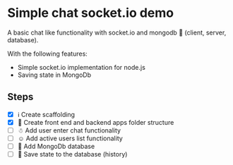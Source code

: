 # Simple chat socket.io demo

A basic chat like functionality with socket.io and mongodb 🥞 (client, server, database).

With the following features:

* Simple socket.io implementation for node.js
* Saving state in MongoDb


## Steps

* [x] ℹ Create scaffolding 
* [x] 👷 Create front end and backend apps folder structure
* [ ] ☃ Add user enter chat functionality
* [ ] ☺ Add active users list functionality
* [ ] 🍿 Add MongoDb database
* [ ] 💾 Save state to the database (history)